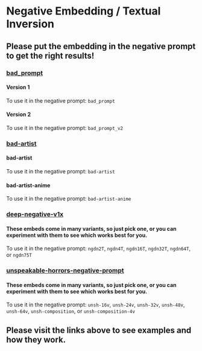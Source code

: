 # Negative Embedding / Textual Inversion

## Please put the embedding in the negative prompt to get the right results!

### [bad_prompt](https://huggingface.co/datasets/Nerfgun3/bad_prompt)
#### Version 1
To use it in the negative prompt: `bad_prompt`
#### Version 2
To use it in the negative prompt: `bad_prompt_v2`

### [bad-artist](https://huggingface.co/NiXXerHATTER59/bad-artist)
#### bad-artist
To use it in the negative prompt: `bad-artist`
#### bad-artist-anime
To use it in the negative prompt: `bad-artist-anime`

### [deep-negative-v1x](https://civitai.com/models/4629/deep-negative-v1x)
#### These embeds come in many variants, so just pick one, or you can experiment with them to see which works best for you.
To use it in the negative prompt: `ngdn2T`, `ngdn4T`, `ngdn16T`, `ngdn32T`, `ngdn64T`, or `ngdn75T`

### [unspeakable-horrors-negative-prompt](https://civitai.com/models/4499/unspeakable-horrors-negative-prompt)
#### These embeds come in many variants, so just pick one, or you can experiment with them to see which works best for you.
To use it in the negative prompt: `unsh-16v`, `unsh-24v`, `unsh-32v`, `unsh-48v`, `unsh-64v`, `unsh-composition`, or `unsh-composition-4v`

## Please visit the links above to see examples and how they work.